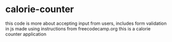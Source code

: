 # calorie-counter
this code is more about accepting input from users, includes form validation in js made using instructions from freecodecamp.org
this is a calorie counter application
